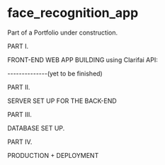 # face_recognition_app
Part of a Portfolio under construction.

PART I.

FRONT-END WEB APP BUILDING using Clarifai API:

--------------(yet to be finished)

PART II.

SERVER SET UP FOR THE BACK-END

PART III.

DATABASE SET UP.

PART IV.

PRODUCTION + DEPLOYMENT
